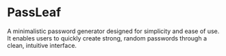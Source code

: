 # PassLeaf
A minimalistic password generator designed for simplicity and ease of use. It enables users to quickly create strong, random passwords through a clean, intuitive interface.
